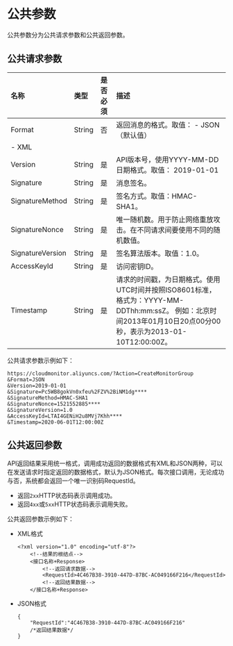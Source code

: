 # 公共参数

公共参数分为公共请求参数和公共返回参数。

## 公共请求参数

|名称|类型|是否必须|描述|
|:-|:-|:---|:-|
|Format|String|否|返回消息的格式。取值： -   JSON（默认值）
-   XML |
|Version|String|是|API版本号，使用YYYY-MM-DD日期格式。取值： 2019-01-01 |
|Signature|String|是|消息签名。|
|SignatureMethod|String|是|签名方式。取值：HMAC-SHA1。|
|SignatureNonce|String|是|唯一随机数。用于防止网络重放攻击。在不同请求间要使用不同的随机数值。|
|SignatureVersion|String|是|签名算法版本。取值：1.0。|
|AccessKeyId|String|是|访问密钥ID。|
|Timestamp|String|是|请求的时间戳，为日期格式。使用UTC时间并按照ISO8601标准，格式为：YYYY-MM-DDThh:mm:ssZ。 例如：北京时间2013年01月10日20点00分00秒，表示为2013-01-10T12:00:00Z。 |

公共请求参数示例如下：

```
https://cloudmonitor.aliyuncs.com/?Action=CreateMonitorGroup
&Format=JSON
&Version=2019-01-01
&Signature=Pc5WB8gokVn0xfeu%2FZV%2BiNM1dg****
&SignatureMethod=HMAC-SHA1
&SignatureNonce=1521552885****
&SignatureVersion=1.0
&AccessKeyId=LTAI4GENiH2u8MVj7Khh****
&Timestamp=2020-06-01T12:00:00Z
```

## 公共返回参数

API返回结果采用统一格式，调用成功返回的数据格式有XML和JSON两种，可以在发送请求时指定返回的数据格式，默认为JSON格式。每次接口调用，无论成功与否，系统都会返回一个唯一识别码RequestId。

-   返回`2xx`HTTP状态码表示调用成功。
-   返回`4xx`或`5xx`HTTP状态码表示调用失败。

公共返回参数示例如下：

-   XML格式

    ```
    <?xml version="1.0" encoding="utf-8"?> 
        <!--结果的根结点-->
        <接口名称+Response>
            <!--返回请求数据-->
            <RequestId>4C467B38-3910-447D-87BC-AC049166F216</RequestId>
            <!--返回结果数据-->
        </接口名称+Response>                        
    ```

-   JSON格式

    ```
    {
        "RequestId":"4C467B38-3910-447D-87BC-AC049166F216"
        /*返回结果数据*/
    }
    ```


